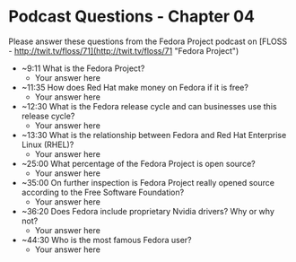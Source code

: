 # Podcast Questions - Chapter 04

Please answer these questions from the Fedora Project podcast on [FLOSS - http://twit.tv/floss/71](http://twit.tv/floss/71 "Fedora Project")

* ~9:11 What is the Fedora Project?
  * Your answer here
* ~11:35 How does Red Hat make money on Fedora if it is free?
  * Your answer here
* ~12:30 What is the Fedora release cycle and can businesses use this release cycle?
  * Your answer here
* ~13:30 What is the relationship between Fedora and Red Hat Enterprise Linux (RHEL)?
  * Your answer here
* ~25:00 What percentage of the Fedora Project is open source?
  * Your answer here
* ~35:00 On further inspection is Fedora Project really opened source according to the Free Software Foundation?
  * Your answer here
* ~36:20 Does Fedora include proprietary Nvidia drivers? Why or why not?
  * Your answer here
* ~44:30 Who is the most famous Fedora user?
  * Your answer here
